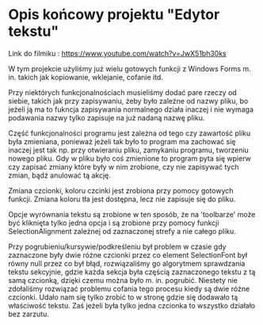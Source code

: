 # Opis końcowy projektu "Edytor tekstu"

Link do filmiku : https://www.youtube.com/watch?v=JwX51bh30ks

W tym projekcie użyliśmy już wielu gotowych funkcji z Windows Forms m. in. takich jak kopiowanie, wklejanie, cofanie itd.

Przy niektórych funkcjonalnościach musieliśmy dodać pare rzeczy od siebie, takich jak przy zapisywaniu, żeby było zależne od nazwy pliku, bo jeżeli ją ma to 
fukncja zapisywania normalnego działa inaczej i nie wymaga podawania nazwy tylko zapisuje na już nadaną nazwę pliku.

Część funkcjonalności programu jest zależna od tego czy zawartość pliku była zmieniana, ponieważ jeżeli tak było to program ma zachować się inaczej
jest tak np. przy otwieraniu pliku, zamykaniu programu, tworzeniu nowego pliku. Gdy w pliku było coś zmienione to program pyta się wpierw czy zapisać 
zmiany które były w nim zrobione, czy nie zapisywać tych zmian, bądź anulować tą akcję.

Zmiana czcionki, koloru czcinki jest zrobiona przy pomocy gotowych funkcji. Zmiana koloru tła jest dostępna, lecz nie zapisuje się do pliku.

Opcje wyrównania tekstu są zrobione w ten sposób, że na 'toolbarze' może być kliknięta tylko jedna opcja i są zrobione przy pomocy funkcji 
SelectionAlignment zależnej od zaznaczonej strefy a nie całego pliku.

Przy pogrubieniu/kursywie/podkreśleniu był problem w czasie gdy zaznaczone były dwie różne czcionki przez co element SelectionFont był równy null 
przez co był błąd, rozwiązaliśmy go algorytmem sprawdzania tekstu sekcyjnie, gdzie każda sekcja była częścią zaznaczonego tekstu z tą samą czcionką, 
dzięki czemu można było m. in. pogrubić. Niestety nie zdołaliśmy rozwiązać problemu cofania tego procesu kiedy są dwie różne czcionki. Udało nam 
się tylko zrobić to w stronę gdzie się dodawało tą właściwość tekstu. Zaś jeżeli była tylko jedna czcionka to wszystko działało bez zarzutu.
